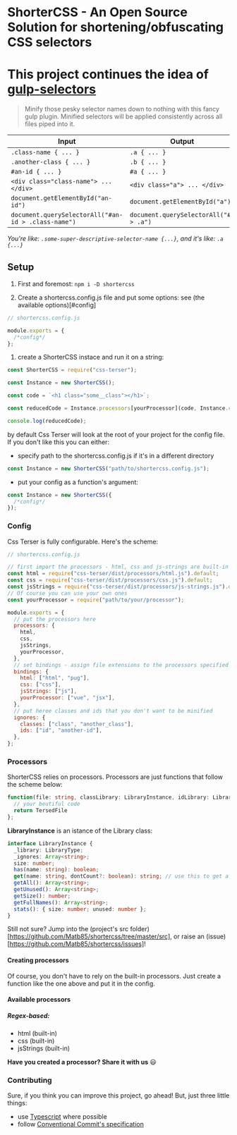 # ShorterCSS - An Open Source Solution for shortening/obfuscating CSS selectors

# This project continues the idea of [gulp-selectors](https://github.com/cazzer/gulp-selectors/)

> Minify those pesky selector names down to nothing with this fancy gulp plugin. Minified selectors will be applied consistently across all files piped into it.

| Input                                               | Output                                 |
| --------------------------------------------------- | -------------------------------------- |
| `.class-name { ... }`                               | `.a { ... }`                           |
| `.another-class { ... }`                            | `.b { ... }`                           |
| `#an-id { ... }`                                    | `#a { ... }`                           |
| `<div class="class-name"> ... </div>`               | `<div class="a"> ... </div>`           |
| `document.getElementById("an-id")`                  | `document.getElementById("a")`         |
| `document.querySelectorAll("#an-id > .class-name")` | `document.querySelectorAll("#a > .a")` |

_You're like: `.some-super-descriptive-selector-name {...}`, and it's like: `.a {...}`_

## Setup

1. First and foremost: `npm i -D shortercss`

2. Create a shortercss.config.js file and put some options:
   see (the available options)[#config]

```js
// shortercss.config.js

module.exports = {
  /*config*/
};
```

1. create a ShorterCSS instace and run it on a string:

```js
const ShorterCSS = require("css-terser");

const Instance = new ShorterCSS();

const code = `<h1 class="some__class"></h1>`;

const reducedCode = Instance.processors[yourProcessor](code, Instance.classLibrary, Instance.idLibrary);

console.log(reducedCode);
```

by default Css Terser will look at the root of your project for the config file. If you don't like this you can either:

- specify path to the shortercss.config.js if it's in a different directory

```js
const Instance = new ShorterCSS("path/to/shortercss.config.js");
```

- put your config as a function's argument:

```ts
const Instance = new ShorterCSS({
  /*config*/
});
```

### Config

Css Terser is fully configurable. Here's the scheme:

```js
// shortercss.config.js

// first import the processors - html, css and js-strings are built-in
const html = require("css-terser/dist/processors/html.js").default;
const css = require("css-terser/dist/processors/css.js").default;
const jsStrings = require("css-terser/dist/processors/js-strings.js").default;
// Of course you can use your own ones
const yourProcessor = require("path/to/your/processor");

module.exports = {
  // put the processors here
  processors: {
    html,
    css,
    jsStrings,
    yourProcessor,
  },
  // set bindings - assign file extensions to the processors specified above
  bindings: {
    html: ["html", "pug"],
    css: ["css"],
    jsStrings: ["js"],
    yourProcessor: ["vue", "jsx"],
  },
  // put heree classes and ids that you don't want to be minified
  ignores: {
    classes: ["class", "another_class"],
    ids: ["id", "another-id"],
  },
};
```

### Processors

ShorterCSS relies on processors. Processors are just functions that follow the scheme below:

```ts
function(file: string, classLibrary: LibraryInstance, idLibrary: LibraryInstance): string {
  // your beutiful code
  return TersedFile
};
```

**LibraryInstance** is an istance of the Library class:

```ts
interface LibraryInstance {
  _library: LibraryType;
  _ignores: Array<string>;
  size: number;
  has(name: string): boolean;
  get(name: string, dontCount?: boolean): string; // use this to get a shortname of a class or id
  getAll(): Array<string>;
  getUnused(): Array<string>;
  getSize(): number;
  getFullNames(): Array<string>;
  stats(): { size: number; unused: number };
}
```

Still not sure? Jump into the (project's src folder)[https://github.com/Matb85/shortercss/tree/master/src], or raise an (issue)[https://github.com/Matb85/shortercss/issues]!

#### Creating processors

Of course, you don't have to rely on the built-in processors. Just create a function like the one above and put it in the config.

#### Available processors

##### Regex-based:

- html (built-in)
- css (built-in)
- jsStrings (built-in)

**Have you created a processor? Share it with us** :smiley:

### Contributing

Sure, if you think you can improve this project, go ahead! But, just three little things:

- use [Typescript][1] where possible
- follow [Conventional Commit's specification][2]

[1]: https://www.typescriptlang.org/
[2]: https://www.conventionalcommits.org/en/v1.0.0/
